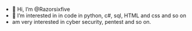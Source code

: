 - 👋 Hi, I’m @Razorsixfive
- 👀 I’m interested in in code in python, c#, sql, HTML and css and so on 
- am very interested in cyber security, pentest and so on.
